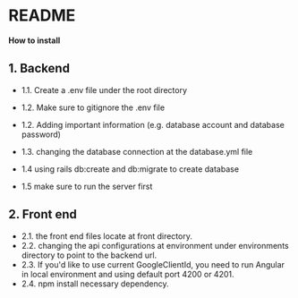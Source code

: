 # README

**__How to install__**

**1. Backend**
  -
  
  - 1.1. Create a .env file under the root directory
  
  - 1.2. Make sure to gitignore the .env file
  
  - 1.2. Adding important information (e.g. database account and database password)
  
  - 1.3. changing the database connection at the database.yml file
  
  - 1.4 using rails db:create and db:migrate to create database
  
  - 1.5 make sure to run the server first

**2. Front end**
  -
  - 2.1. the front end files locate at front directory.
  - 2.2. changing the api configurations at environment under environments
  directory to point to the backend url.
  - 2.3. If you'd like to use current GoogleClientId, you need to
  run Angular in local environment and using default port 4200 or 4201.
  - 2.4. npm install necessary dependency.
  

